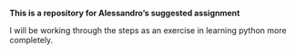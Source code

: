 $\textbf{This is a repository for Alessandro's suggested assignment}$

I will be working through the steps as an exercise in learning python more completely.
